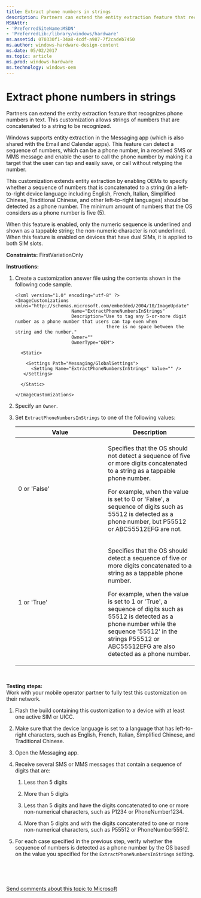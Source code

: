 ```yaml
---
title: Extract phone numbers in strings
description: Partners can extend the entity extraction feature that recognizes phone numbers in text. This customization allows strings of numbers that are concatenated to a string to be recognized.
MSHAttr:
- 'PreferredSiteName:MSDN'
- 'PreferredLib:/library/windows/hardware'
ms.assetid: 070330f1-34a8-4cdf-a987-7f2cadeb7450
ms.author: windows-hardware-design-content
ms.date: 05/02/2017
ms.topic: article
ms.prod: windows-hardware
ms.technology: windows-oem
---
```


# Extract phone numbers in strings


Partners can extend the entity extraction feature that recognizes phone numbers in text. This customization allows strings of numbers that are concatenated to a string to be recognized.

Windows supports entity extraction in the Messaging app (which is also shared with the Email and Calendar apps). This feature can detect a sequence of numbers, which can be a phone number, in a received SMS or MMS message and enable the user to call the phone number by making it a target that the user can tap and easily save, or call without retyping the number.

This customization extends entity extraction by enabling OEMs to specify whether a sequence of numbers that is concatenated to a string (in a left-to-right device language including English, French, Italian, Simplified Chinese, Traditional Chinese, and other left-to-right languages) should be detected as a phone number. The minimum amount of numbers that the OS considers as a phone number is five (5).

When this feature is enabled, only the numeric sequence is underlined and shown as a tappable string; the non-numeric character is not underlined. When this feature is enabled on devices that have dual SIMs, it is applied to both SIM slots.

<a href="" id="constraints---firstvariationonly"></a>**Constraints:** FirstVariationOnly  

<a href="" id="instructions-"></a>**Instructions:**  
1.  Create a customization answer file using the contents shown in the following code sample.

    ``` syntax
    <?xml version="1.0" encoding="utf-8" ?>  
    <ImageCustomizations xmlns="http://schemas.microsoft.com/embedded/2004/10/ImageUpdate"  
                         Name="ExtractPhoneNumbersInStrings"  
                         Description="Use to tag any 5-or-more digit number as a phone number that users can tap even when 
                                      there is no space between the string and the number."  
                         Owner=""  
                         OwnerType="OEM"> 
      
      <Static>  

        <Settings Path="Messaging/GlobalSettings">  
          <Setting Name="ExtractPhoneNumbersInStrings" Value="" /> 
       </Settings>  

      </Static>

    </ImageCustomizations>
    ```

2.  Specify an `Owner`.

3.  Set `ExtractPhoneNumbersInStrings` to one of the following values:

    <table>
    <colgroup>
    <col width="50%" />
    <col width="50%" />
    </colgroup>
    <thead>
    <tr class="header">
    <th>Value</th>
    <th>Description</th>
    </tr>
    </thead>
    <tbody>
    <tr class="odd">
    <td><p>0 or 'False'</p></td>
    <td><p>Specifies that the OS should not detect a sequence of five or more digits concatenated to a string as a tappable phone number.</p>
    <p>For example, when the value is set to 0 or 'False', a sequence of digits such as 55512 is detected as a phone number, but P55512 or ABC55512EFG are not.</p></td>
    </tr>
    <tr class="even">
    <td><p>1 or 'True'</p></td>
    <td><p>Specifies that the OS should detect a sequence of five or more digits concatenated to a string as a tappable phone number.</p>
    <p>For example, when the value is set to 1 or 'True', a sequence of digits such as 55512 is detected as a phone number while the sequence '55512' in the strings P55512 or ABC55512EFG are also detected as a phone number.</p></td>
    </tr>
    </tbody>
    </table>

     

<a href="" id="testing-steps-"></a>**Testing steps:**  
Work with your mobile operator partner to fully test this customization on their network.

1.  Flash the build containing this customization to a device with at least one active SIM or UICC.

2.  Make sure that the device language is set to a language that has left-to-right characters, such as English, French, Italian, Simplified Chinese, and Traditional Chinese.

3.  Open the Messaging app.

4.  Receive several SMS or MMS messages that contain a sequence of digits that are:

    1.  Less than 5 digits

    2.  More than 5 digits

    3.  Less than 5 digits and have the digits concatenated to one or more non-numerical characters, such as P1234 or PhoneNumber1234.

    4.  More than 5 digits and with the digits concatenated to one or more non-numerical characters, such as P55512 or PhoneNumber55512.

5.  For each case specified in the previous step, verify whether the sequence of numbers is detected as a phone number by the OS based on the value you specified for the `ExtractPhoneNumbersInStrings` setting.

 

 

[Send comments about this topic to Microsoft](mailto:wsddocfb@microsoft.com?subject=Documentation%20feedback%20%5Bp_phCustomization\p_phCustomization%5D:%20Extract%20phone%20numbers%20in%20strings%20%20RELEASE:%20%289/7/2016%29&body=%0A%0APRIVACY%20STATEMENT%0A%0AWe%20use%20your%20feedback%20to%20improve%20the%20documentation.%20We%20don't%20use%20your%20email%20address%20for%20any%20other%20purpose,%20and%20we'll%20remove%20your%20email%20address%20from%20our%20system%20after%20the%20issue%20that%20you're%20reporting%20is%20fixed.%20While%20we're%20working%20to%20fix%20this%20issue,%20we%20might%20send%20you%20an%20email%20message%20to%20ask%20for%20more%20info.%20Later,%20we%20might%20also%20send%20you%20an%20email%20message%20to%20let%20you%20know%20that%20we've%20addressed%20your%20feedback.%0A%0AFor%20more%20info%20about%20Microsoft's%20privacy%20policy,%20see%20http://privacy.microsoft.com/default.aspx. "Send comments about this topic to Microsoft")




